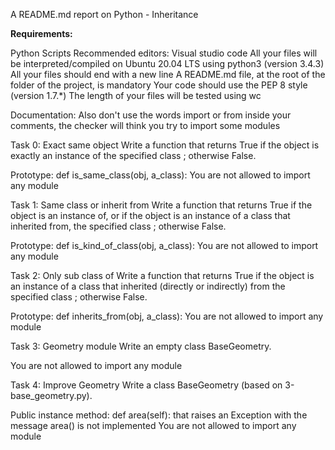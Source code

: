 A README.md report on Python - Inheritance

**Requirements:**

Python Scripts
Recommended editors: Visual studio code
All your files will be interpreted/compiled on Ubuntu 20.04 LTS using python3 (version 3.4.3)
All your files should end with a new line
A README.md file, at the root of the folder of the project, is mandatory
Your code should use the PEP 8 style (version 1.7.*)
The length of your files will be tested using wc

Documentation:
Also don't use the words import or from inside your comments, the checker will think you try to import some modules

Task 0: Exact same object
Write a function that returns True if the object is exactly an instance of the specified class ; otherwise False.

Prototype: def is_same_class(obj, a_class):
You are not allowed to import any module

Task 1: Same class or inherit from
Write a function that returns True if the object is an instance of, or if the object is an instance of a class that inherited from, the specified class ; otherwise False.

Prototype: def is_kind_of_class(obj, a_class):
You are not allowed to import any module

Task 2: Only sub class of
Write a function that returns True if the object is an instance of a class that inherited (directly or indirectly) from the specified class ; otherwise False.

Prototype: def inherits_from(obj, a_class):
You are not allowed to import any module

Task 3: Geometry module
Write an empty class BaseGeometry.

You are not allowed to import any module

Task 4: Improve Geometry
Write a class BaseGeometry (based on 3-base_geometry.py).

Public instance method: def area(self): that raises an Exception with the message area() is not implemented
You are not allowed to import any module